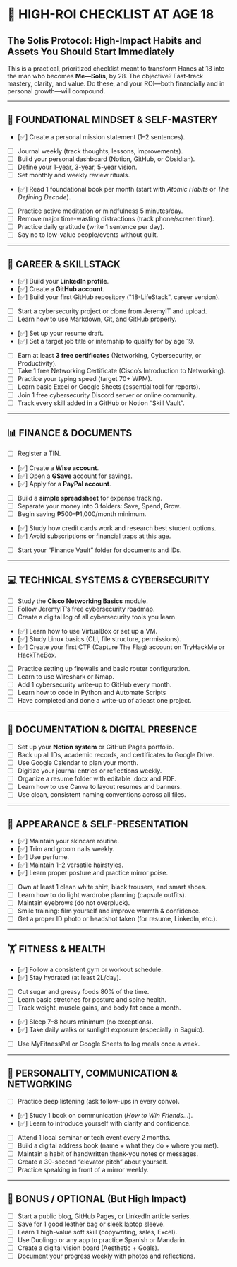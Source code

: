 # 🎯 HIGH-ROI CHECKLIST AT AGE 18
## The Solis Protocol: High-Impact Habits and Assets You Should Start Immediately

This is a practical, prioritized checklist meant to transform Hanes at 18 into the man who becomes **Me—Solis**, by 28. The objective? Fast-track mastery, clarity, and value. Do these, and your ROI—both financially and in personal growth—will compound.

---

## 🧠 FOUNDATIONAL MINDSET & SELF-MASTERY

- [✅] Create a personal mission statement (1–2 sentences).
- [ ] Journal weekly (track thoughts, lessons, improvements).
- [ ] Build your personal dashboard (Notion, GitHub, or Obsidian).
- [ ] Define your 1-year, 3-year, 5-year vision.
- [ ] Set monthly and weekly review rituals.
- [✅] Read 1 foundational book per month (start with *Atomic Habits* or *The Defining Decade*).
- [ ] Practice active meditation or mindfulness 5 minutes/day.
- [ ] Remove major time-wasting distractions (track phone/screen time).
- [ ] Practice daily gratitude (write 1 sentence per day).
- [ ] Say no to low-value people/events without guilt.

---

## 💼 CAREER & SKILLSTACK

- [✅] Build your **LinkedIn profile**.
- [✅] Create a **GitHub account**.
- [✅] Build your first GitHub repository ("18-LifeStack", career version).
- [ ] Start a cybersecurity project or clone from JeremyIT and upload.
- [ ] Learn how to use Markdown, Git, and GitHub properly.
- [✅] Set up your resume draft.
- [✅] Set a target job title or internship to qualify for by age 19.
- [ ] Earn at least **3 free certificates** (Networking, Cybersecurity, or Productivity).
- [ ] Take 1 free Networking Certificate (Cisco’s Introduction to Networking).
- [ ] Practice your typing speed (target 70+ WPM).
- [ ] Learn basic Excel or Google Sheets (essential tool for reports).
- [ ] Join 1 free cybersecurity Discord server or online community.
- [ ] Track every skill added in a GitHub or Notion “Skill Vault”.

---

## 📊 FINANCE & DOCUMENTS

- [ ] Register a TIN.
- [✅] Create a **Wise account**.
- [✅] Open a **GSave** account for savings.
- [✅] Apply for a **PayPal account**.
- [ ] Build a **simple spreadsheet** for expense tracking.
- [ ] Separate your money into 3 folders: Save, Spend, Grow.
- [ ] Begin saving ₱500–₱1,000/month minimum.
- [✅] Study how credit cards work and research best student options.
- [✅] Avoid subscriptions or financial traps at this age.
- [ ] Start your “Finance Vault” folder for documents and IDs.

---

## 💻 TECHNICAL SYSTEMS & CYBERSECURITY

- [ ] Study the **Cisco Networking Basics** module.
- [ ] Follow JeremyIT’s free cybersecurity roadmap.
- [ ] Create a digital log of all cybersecurity tools you learn.
- [✅] Learn how to use VirtualBox or set up a VM.
- [✅] Study Linux basics (CLI, file structure, permissions).
- [✅] Create your first CTF (Capture The Flag) account on TryHackMe or HackTheBox.
- [ ] Practice setting up firewalls and basic router configuration.
- [ ] Learn to use Wireshark or Nmap.
- [ ] Add 1 cybersecurity write-up to GitHub every month.
- [ ] Learn how to code in Python and Automate Scripts
- [ ] Have completed and done a write-up of atleast one project. 

---

## 📎 DOCUMENTATION & DIGITAL PRESENCE

- [ ] Set up your **Notion system** or GitHub Pages portfolio.
- [ ] Back up all IDs, academic records, and certificates to Google Drive.
- [ ] Use Google Calendar to plan your month.
- [ ] Digitize your journal entries or reflections weekly.
- [ ] Organize a resume folder with editable .docx and PDF.
- [ ] Learn how to use Canva to layout resumes and banners.
- [ ] Use clean, consistent naming conventions across all files.

---

## 🧼 APPEARANCE & SELF-PRESENTATION

- [✅] Maintain your skincare routine.
- [✅] Trim and groom nails weekly.
- [✅] Use perfume.
- [✅] Maintain 1–2 versatile hairstyles.
- [✅] Learn proper posture and practice mirror poise.
- [ ] Own at least 1 clean white shirt, black trousers, and smart shoes.
- [ ] Learn how to do light wardrobe planning (capsule outfits).
- [ ] Maintain eyebrows (do not overpluck).
- [ ] Smile training: film yourself and improve warmth & confidence.
- [ ] Get a proper ID photo or headshot taken (for resume, LinkedIn, etc.).

---

## 🏋️ FITNESS & HEALTH

- [✅] Follow a consistent gym or workout schedule.
- [✅] Stay hydrated (at least 2L/day).
- [ ] Cut sugar and greasy foods 80% of the time.
- [ ] Learn basic stretches for posture and spine health.
- [ ] Track weight, muscle gains, and body fat once a month.
- [✅] Sleep 7–8 hours minimum (no exceptions).
- [✅] Take daily walks or sunlight exposure (especially in Baguio).
- [ ] Use MyFitnessPal or Google Sheets to log meals once a week.

---

## 🧠 PERSONALITY, COMMUNICATION & NETWORKING

- [ ] Practice deep listening (ask follow-ups in every convo).
- [✅] Study 1 book on communication (*How to Win Friends…*).
- [✅] Learn to introduce yourself with clarity and confidence.
- [ ] Attend 1 local seminar or tech event every 2 months.
- [ ] Build a digital address book (name + what they do + where you met).
- [ ] Maintain a habit of handwritten thank-you notes or messages.
- [ ] Create a 30-second “elevator pitch” about yourself.
- [ ] Practice speaking in front of a mirror weekly.

---

## 🎁 BONUS / OPTIONAL (But High Impact)

- [ ] Start a public blog, GitHub Pages, or LinkedIn article series.
- [ ] Save for 1 good leather bag or sleek laptop sleeve.
- [ ] Learn 1 high-value soft skill (copywriting, sales, Excel).
- [ ] Use Duolingo or any app to practice Spanish or Mandarin.
- [ ] Create a digital vision board (Aesthetic + Goals).
- [ ] Document your progress weekly with photos and reflections.
